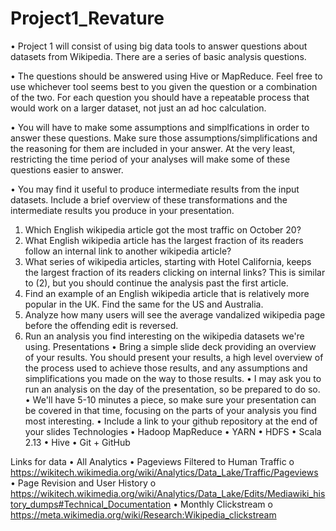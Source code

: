 # Project1_Revature


•	Project 1 will consist of using big data tools to answer questions about datasets from Wikipedia. There are a series of basic analysis questions.

•	The questions should be answered using Hive or MapReduce. Feel free to use whichever tool seems best to you given the question or a combination of the two. For each question you should have a repeatable process that would work on a larger dataset, not just an ad hoc calculation.

•	You will have to make some assumptions and simplfications in order to answer these questions. Make sure those assumptions/simplifications and the reasoning for them are included in your answer. At the very least, restricting the time period of your analyses will make some of these questions easier to answer.

•	You may find it useful to produce intermediate results from the input datasets. Include a brief overview of these transformations and the intermediate results you produce in your presentation.

1.	Which English wikipedia article got the most traffic on October 20?
2.	What English wikipedia article has the largest fraction of its readers follow an internal link to another wikipedia article?
3.	What series of wikipedia articles, starting with Hotel California, keeps the largest fraction of its readers clicking on internal links? This is similar to (2), but you should continue the analysis past the first article.
4.	Find an example of an English wikipedia article that is relatively more popular in the UK. Find the same for the US and Australia.
5.	Analyze how many users will see the average vandalized wikipedia page before the offending edit is reversed.
6.	Run an analysis you find interesting on the wikipedia datasets we're using.
Presentations
•	Bring a simple slide deck providing an overview of your results. You should present your results, a high level overview of the process used to achieve those results, and any assumptions and simplifications you made on the way to those results.
•	I may ask you to run an analysis on the day of the presentation, so be prepared to do so.
•	We'll have 5-10 minutes a piece, so make sure your presentation can be covered in that time, focusing on the parts of your analysis you find most interesting.
•	Include a link to your github repository at the end of your slides
Technologies
•	Hadoop MapReduce
•	YARN
•	HDFS
•	Scala 2.13
•	Hive
•	Git + GitHub

Links for data
•	All Analytics
•	Pageviews Filtered to Human Traffic
o	https://wikitech.wikimedia.org/wiki/Analytics/Data_Lake/Traffic/Pageviews
•	Page Revision and User History
o	https://wikitech.wikimedia.org/wiki/Analytics/Data_Lake/Edits/Mediawiki_history_dumps#Technical_Documentation
•	Monthly Clickstream
o	https://meta.wikimedia.org/wiki/Research:Wikipedia_clickstream



